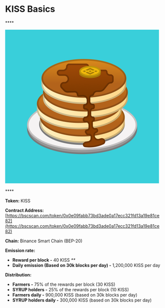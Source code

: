 # KISS Basics

\*\*\*\*

![](../.gitbook/assets/group-501.png)

\*\*\*\*

**Token:** KISS

**Contract Address:** [https://bscscan.com/token/0x0e09fabb73bd3ade0a17ecc321fd13a19e81ce82](https://bscscan.com/token/0x0e09fabb73bd3ade0a17ecc321fd13a19e81ce82)

**Chain:** Binance Smart Chain \(BEP-20\)

**Emission rate:**

* **Reward per block -**  40 KISS                                                                                                       _\*\*_
* **Daily emission \(Based on 30k blocks per day\) -**  1,200,000 KISS per day

**Distribution:**

* **Farmers -** 75% of the rewards per block \(30 KISS\)
* **SYRUP holders -** 25% of the rewards per block \(10 KISS\)
* **Farmers daily -** 900,000 KISS \(based on 30k blocks per day\)
* **SYRUP holders daily -** 300,000 KISS \(based on 30k blocks per day\)

